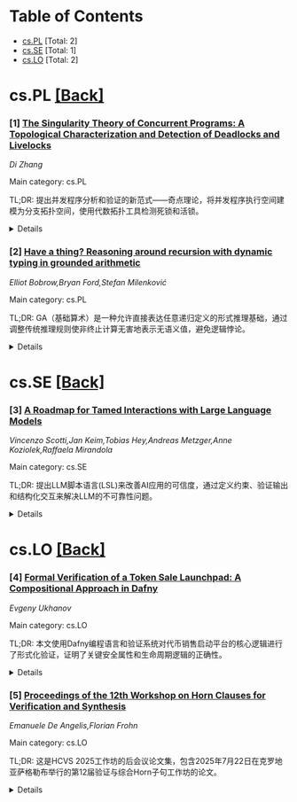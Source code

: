 <div id=toc></div>

# Table of Contents

- [cs.PL](#cs.PL) [Total: 2]
- [cs.SE](#cs.SE) [Total: 1]
- [cs.LO](#cs.LO) [Total: 2]


<div id='cs.PL'></div>

# cs.PL [[Back]](#toc)

### [1] [The Singularity Theory of Concurrent Programs: A Topological Characterization and Detection of Deadlocks and Livelocks](https://arxiv.org/abs/2510.25112)
*Di Zhang*

Main category: cs.PL

TL;DR: 提出并发程序分析和验证的新范式——奇点理论，将并发程序执行空间建模为分支拓扑空间，使用代数拓扑工具检测死锁和活锁。


<details>
  <summary>Details</summary>
Motivation: 建立并发程序验证的几何和拓扑基础，超越传统模型检测的局限性。

Method: 将程序执行空间建模为分支拓扑空间，状态为点，状态转移为路径；使用同伦和同调群等代数拓扑工具定义并发拓扑不变量。

Result: 能够系统性地检测和分类死锁（吸引子）和活锁（不可收缩环）等并发奇点，无需穷举遍历所有状态。

Conclusion: 奇点理论为并发程序验证提供了新的几何拓扑框架，有望克服传统方法的局限。

Abstract: This paper introduces a novel paradigm for the analysis and verification of
concurrent programs -- the Singularity Theory. We model the execution space of
a concurrent program as a branched topological space, where program states are
points and state transitions are paths. Within this framework, we characterize
deadlocks as attractors and livelocks as non-contractible loops in the
execution space. By employing tools from algebraic topology, particularly
homotopy and homology groups, we define a series of concurrent topological
invariants to systematically detect and classify these concurrent
"singularities" without exhaustively traversing all states. This work aims to
establish a geometric and topological foundation for concurrent program
verification, transcending the limitations of traditional model checking.

</details>


### [2] [Have a thing? Reasoning around recursion with dynamic typing in grounded arithmetic](https://arxiv.org/abs/2510.25369)
*Elliot Bobrow,Bryan Ford,Stefan Milenković*

Main category: cs.PL

TL;DR: GA（基础算术）是一种允许直接表达任意递归定义的形式推理基础，通过调整传统推理规则使非终止计算无害地表示无语义值，避免逻辑悖论。


<details>
  <summary>Details</summary>
Motivation: 经典逻辑和直觉主义逻辑传统都无法在不导致不一致性的情况下直接表达任意一般递归函数，需要一种能安全处理非终止计算的形式推理基础。

Method: 调整传统推理规则，使表示非终止计算的项无害地表示无语义值（"底部"）；通过"动态类型化"项或符号化反向执行计算来证明递归函数的终止性。

Result: 开发了GA的基本无量词片段，并在Isabelle/HOL中进行了机械验证的一致性证明；一旦递归函数被证明终止，逻辑推理就还原为熟悉的经典规则。

Conclusion: GA展示了在形式系统中原则上可以融入任意递归定义的表达自由，为日常手动或自动计算推理中实用的丰富类型基础推理迈出了第一步。

Abstract: Neither the classical nor intuitionistic logic traditions are
perfectly-aligned with the purpose of reasoning about computation, in that
neither logical tradition can normally permit the direct expression of
arbitrary general-recursive functions without inconsistency. We introduce
grounded arithmetic or GA, a minimalistic but nonetheless powerful foundation
for formal reasoning that allows the direct expression of arbitrary recursive
definitions. GA adjusts the traditional inference rules such that terms that
express nonterminating computations harmlessly denote no semantic value (i.e.,
"bottom") instead of leading into logical paradox or inconsistency. Recursive
functions may be proven terminating in GA essentially by "dynamically typing"
terms, or equivalently, symbolically reverse-executing the computations they
denote via GA's inference rules. Once recursive functions have been proven
terminating, logical reasoning about their results reduce to the familiar
classical rules. A mechanically-checked consistency proof in Isabelle/HOL
exists for the basic quantifier-free fragment of GA. Quantifiers may be added
atop this foundation as ordinary computations, whose inference rules are thus
admissible and do not introduce new inconsistency risks. While GA is only a
first step towards richly-typed grounded deduction practical for everyday use
in manual or automated computational reasoning, it shows the promise that the
expressive freedom of arbitrary recursive definition can in principle be
incorporated into formal systems.

</details>


<div id='cs.SE'></div>

# cs.SE [[Back]](#toc)

### [3] [A Roadmap for Tamed Interactions with Large Language Models](https://arxiv.org/abs/2510.24819)
*Vincenzo Scotti,Jan Keim,Tobias Hey,Andreas Metzger,Anne Koziolek,Raffaela Mirandola*

Main category: cs.SE

TL;DR: 提出LLM脚本语言(LSL)来改善AI应用的可信度，通过定义约束、验证输出和结构化交互来解决LLM的不可靠性问题。


<details>
  <summary>Details</summary>
Motivation: 当前LLM应用虽然令人印象深刻，但其不可靠性（如产生错误或幻觉内容）阻碍了实际应用，需要软件工程工具来提供更强的输出保证。

Method: 开发领域特定语言(DSL)来编写LLM交互脚本，通过控制输出、强制执行结构，并与验证、验证和可解释性相结合。

Result: 提出LSL愿景，使LLM交互可编程化，并与训练或实现解耦。

Conclusion: LSL可能是提高基于AI应用的关键，通过程序化控制LLM输出来增强可靠性、鲁棒性和可信度。

Abstract: We are witnessing a bloom of AI-powered software driven by Large Language
Models (LLMs). Although the applications of these LLMs are impressive and
seemingly countless, their unreliability hinders adoption. In fact, the
tendency of LLMs to produce faulty or hallucinated content makes them
unsuitable for automating workflows and pipelines. In this regard, Software
Engineering (SE) provides valuable support, offering a wide range of formal
tools to specify, verify, and validate software behaviour. Such SE tools can be
applied to define constraints over LLM outputs and, consequently, offer
stronger guarantees on the generated content. In this paper, we argue that the
development of a Domain Specific Language (DSL) for scripting interactions with
LLMs using an LLM Scripting Language (LSL) may be key to improve AI-based
applications. Currently, LLMs and LLM-based software still lack reliability,
robustness, and trustworthiness, and the tools or frameworks to cope with these
issues suffer from fragmentation. In this paper, we present our vision of LSL.
With LSL, we aim to address the limitations above by exploring ways to control
LLM outputs, enforce structure in interactions, and integrate these aspects
with verification, validation, and explainability. Our goal is to make LLM
interaction programmable and decoupled from training or implementation.

</details>


<div id='cs.LO'></div>

# cs.LO [[Back]](#toc)

### [4] [Formal Verification of a Token Sale Launchpad: A Compositional Approach in Dafny](https://arxiv.org/abs/2510.24798)
*Evgeny Ukhanov*

Main category: cs.LO

TL;DR: 本文使用Dafny编程语言和验证系统对代币销售启动平台的核心逻辑进行了形式化验证，证明了关键安全属性和生命周期逻辑的正确性。


<details>
  <summary>Details</summary>
Motivation: 去中心化金融系统和智能合约的普及凸显了软件正确性的关键需求，此类系统中的漏洞可能导致灾难性财务损失。形式化验证能够提供关于软件行为的数学确定性。

Method: 采用组合式、自下而上的验证策略，从证明基本非线性整数算术属性开始，逐步构建验证复杂业务逻辑，包括资产转换、基于时间的折扣和封顶销售退款机制。

Result: 证明了关键安全属性：封顶销售中的退款永远不会超过用户原始存款金额，往返财务计算中的精度损失严格有界。验证了完整的生命周期逻辑，包括各种销售机制下的用户提款以及售后代币分配、归属和申领的正确性。

Conclusion: 这项工作作为应用严格验证技术构建高保证金融软件的综合案例研究，展示了形式化验证在确保金融系统安全性和正确性方面的重要价值。

Abstract: The proliferation of decentralized financial (DeFi) systems and smart
contracts has underscored the critical need for software correctness. Bugs in
such systems can lead to catastrophic financial losses. Formal verification
offers a path to achieving mathematical certainty about software behavior. This
paper presents the formal verification of the core logic for a token sale
launchpad, implemented and proven correct using the Dafny programming language
and verification system. We detail a compositional, bottom-up verification
strategy, beginning with the proof of fundamental non-linear integer arithmetic
properties, and building upon them to verify complex business logic, including
asset conversion, time-based discounts, and capped-sale refund mechanics. The
principal contributions are the formal proofs of critical safety and lifecycle
properties. Most notably, we prove that refunds in a capped sale can never
exceed the user's original deposit amount, and that the precision loss in
round-trip financial calculations is strictly bounded. Furthermore, we verify
the complete lifecycle logic, including user withdrawals under various sale
mechanics and the correctness of post-sale token allocation, vesting, and
claiming. This work serves as a comprehensive case study in applying rigorous
verification techniques to build high-assurance financial software.

</details>


### [5] [Proceedings of the 12th Workshop on Horn Clauses for Verification and Synthesis](https://arxiv.org/abs/2510.25468)
*Emanuele De Angelis,Florian Frohn*

Main category: cs.LO

TL;DR: 这是HCVS 2025工作坊的后会议论文集，包含2025年7月22日在克罗地亚萨格勒布举行的第12届验证与综合Horn子句工作坊的论文。


<details>
  <summary>Details</summary>
Motivation: 收集和出版HCVS 2025工作坊的研究成果，促进Horn子句在程序验证和综合领域的学术交流。

Method: 作为CAV 2025的附属工作坊，通过学术会议形式组织论文征集、评审和发表。

Result: 成功举办了第12届HCVS工作坊，并出版了包含相关研究成果的后会议论文集。

Conclusion: 该论文集记录了HCVS 2025工作坊的学术成果，为Horn子句在验证和综合领域的研究提供了重要参考。

Abstract: This volume contains the post-proceedings of the 12th Workshop on Horn
Clauses for Verification and Synthesis (HCVS 2025), which took place in Zagreb,
Croatia, on July 22, 2025, as affiliated workshop of the 37th International
Conference on Computer Aided Verification (CAV 2025).

</details>
